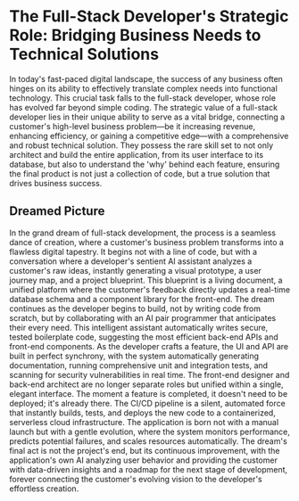 # The Full-Stack Developer's Strategic Role: Bridging Business Needs to Technical Solutions

In today's fast-paced digital landscape, the success of any business often hinges on its ability to effectively translate complex needs into functional technology. This crucial task falls to the full-stack developer, whose role has evolved far beyond simple coding. The strategic value of a full-stack developer lies in their unique ability to serve as a vital bridge, connecting a customer's high-level business problem—be it increasing revenue, enhancing efficiency, or gaining a competitive edge—with a comprehensive and robust technical solution. They possess the rare skill set to not only architect and build the entire application, from its user interface to its database, but also to understand the 'why' behind each feature, ensuring the final product is not just a collection of code, but a true solution that drives business success.

## Dreamed Picture 
In the grand dream of full-stack development, the process is a seamless dance of creation, where a customer's business problem transforms into a flawless digital tapestry. It begins not with a line of code, but with a conversation where a developer's sentient AI assistant analyzes a customer's raw ideas, instantly generating a visual prototype, a user journey map, and a project blueprint. This blueprint is a living document, a unified platform where the customer's feedback directly updates a real-time database schema and a component library for the front-end.
The dream continues as the developer begins to build, not by writing code from scratch, but by collaborating with an AI pair programmer that anticipates their every need. This intelligent assistant automatically writes secure, tested boilerplate code, suggesting the most efficient back-end APIs and front-end components. As the developer crafts a feature, the UI and API are built in perfect synchrony, with the system automatically generating documentation, running comprehensive unit and integration tests, and scanning for security vulnerabilities in real time. The front-end designer and back-end architect are no longer separate roles but unified within a single, elegant interface.
The moment a feature is completed, it doesn't need to be deployed; it's already there. The CI/CD pipeline is a silent, automated force that instantly builds, tests, and deploys the new code to a containerized, serverless cloud infrastructure. The application is born not with a manual launch but with a gentle evolution, where the system monitors performance, predicts potential failures, and scales resources automatically. The dream's final act is not the project's end, but its continuous improvement, with the application's own AI analyzing user behavior and providing the customer with data-driven insights and a roadmap for the next stage of development, forever connecting the customer's evolving vision to the developer's effortless creation.
